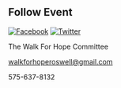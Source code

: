 #
## Follow Event

[![Facebook](/img/facebook.svg "Facebook")](/) [![Twitter](/img/twitter.svg "Twitter")](/)

The Walk For Hope Committee

[walkforhoperoswell@gmail.com](mailto:walkforhoperoswell@gmail.com)

575-637-8132